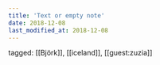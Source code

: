 ```yaml
---
title: 'Text or empty note'
date: 2018-12-08
last_modified_at: 2018-12-08
---
```

tagged: [[Björk]], [[iceland]], [[guest:zuzia]]
<iframe frameborder="0" height="1" id="ga_target" scrolling="no" style="background-color:transparent; overflow:hidden; position:absolute; top:0; left:0; z-index:9999;" width="1"></iframe>